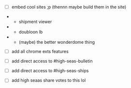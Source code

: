 - [ ] embed cool sites ;p (thennn maybe build them in the site)
- - shipment viewer
- - doubloon lb
- - (maybe) the better wonderdome thing
- [ ] add all chrome exts features
- [ ] add direct access to #high-seas-bulletin
- [ ] add direct access to #high-seas-ships
- [ ] add high seaas share votes to this lol

